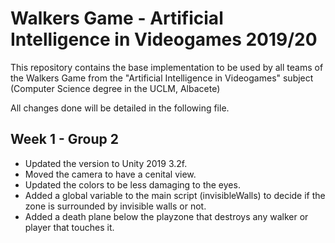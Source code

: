# Walkers Game - Artificial Intelligence in Videogames 2019/20
This repository contains the base implementation to be used by all teams of the Walkers Game from the "Artificial Intelligence in Videogames" subject (Computer Science degree in the UCLM, Albacete)

All changes done will be detailed in the following file.

## Week 1 - Group 2

* Updated the version to Unity 2019 3.2f.
* Moved the camera to have a cenital view.
* Updated the colors to be less damaging to the eyes.
* Added a global variable to the main script (invisibleWalls) to decide if the zone is surrounded by invisible walls or not.
* Added a death plane below the playzone that destroys any walker or player that touches it.
